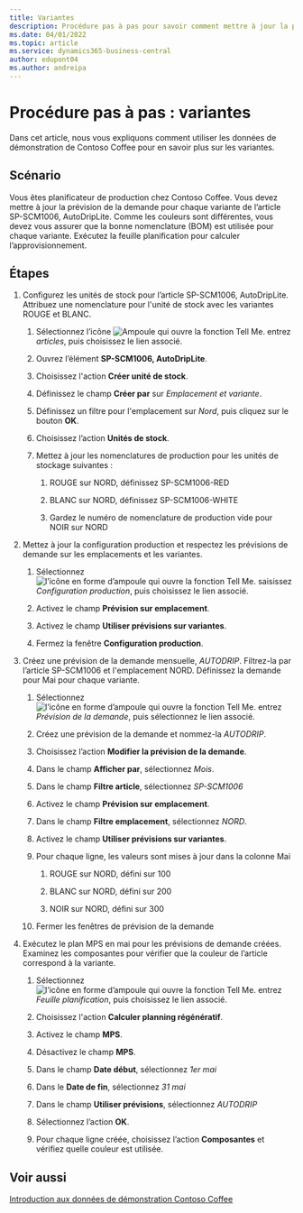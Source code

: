 ```yaml
---
title: Variantes
description: Procédure pas à pas pour savoir comment mettre à jour la prévision de la demande pour chaque variante d’un produit dans Business Central.
ms.date: 04/01/2022
ms.topic: article
ms.service: dynamics365-business-central
author: edupont04
ms.author: andreipa
---
```


# Procédure pas à pas : variantes

Dans cet article, nous vous expliquons comment utiliser les données de démonstration de Contoso Coffee pour en savoir plus sur les variantes.

## Scénario

Vous êtes planificateur de production chez Contoso Coffee. Vous devez mettre à jour la prévision de la demande pour chaque variante de l’article SP-SCM1006, AutoDripLite. Comme les couleurs sont différentes, vous devez vous assurer que la bonne nomenclature (BOM) est utilisée pour chaque variante. Exécutez la feuille planification pour calculer l’approvisionnement.  

## Étapes

1. Configurez les unités de stock pour l’article SP-SCM1006, AutoDripLite. Attribuez une nomenclature pour l'unité de stock avec les variantes ROUGE et BLANC.

    1. Sélectionnez l’icône ![Ampoule qui ouvre la fonction Tell Me.](../media/ui-search/search_small.png "Dites-moi ce que vous voulez faire") entrez *articles*, puis choisissez le lien associé.  

    2. Ouvrez l’élément **SP-SCM1006, AutoDripLite**.

    3. Choisissez l'action **Créer unité de stock**.  

    4. Définissez le champ **Créer par** sur *Emplacement et variante*.

    5. Définissez un filtre pour l'emplacement sur *Nord*, puis cliquez sur le bouton **OK**.

    6. Choisissez l’action **Unités de stock**.  

    7. Mettez à jour les nomenclatures de production pour les unités de stockage suivantes :

        1. ROUGE sur NORD, définissez SP-SCM1006-RED  

        2. BLANC sur NORD, définissez SP-SCM1006-WHITE  

        3. Gardez le numéro de nomenclature de production vide pour NOIR sur NORD  

2. Mettez à jour la configuration production et respectez les prévisions de demande sur les emplacements et les variantes.  

    1. Sélectionnez ![l’icône en forme d’ampoule qui ouvre la fonction Tell Me.](../media/ui-search/search_small.png "Dites-moi ce que vous voulez faire") saisissez *Configuration production*, puis choisissez le lien associé.  

    2. Activez le champ **Prévision sur emplacement**.

    3. Activez le champ **Utiliser prévisions sur variantes**.

    4. Fermez la fenêtre **Configuration production**.

3. Créez une prévision de la demande mensuelle, *AUTODRIP*. Filtrez-la par l’article SP-SCM1006 et l'emplacement NORD. Définissez la demande pour Mai pour chaque variante. 

    1. Sélectionnez ![l’icône en forme d’ampoule qui ouvre la fonction Tell Me.](../media/ui-search/search_small.png "Dites-moi ce que vous voulez faire") entrez *Prévision de la demande*, puis sélectionnez le lien associé.

    2. Créez une prévision de la demande et nommez-la *AUTODRIP*.

    3. Choisissez l’action **Modifier la prévision de la demande**.

    4. Dans le champ **Afficher par**, sélectionnez *Mois*.

    5. Dans le champ **Filtre article**, sélectionnez *SP-SCM1006*

    6. Activez le champ **Prévision sur emplacement**.

    7. Dans le champ **Filtre emplacement**, sélectionnez *NORD*.

    8. Activez le champ **Utiliser prévisions sur variantes**.

    9. Pour chaque ligne, les valeurs sont mises à jour dans la colonne Mai

        1. ROUGE sur NORD, défini sur 100

        2. BLANC sur NORD, défini sur 200

        3. NOIR sur NORD, défini sur 300

    10. Fermer les fenêtres de prévision de la demande

4. Exécutez le plan MPS en mai pour les prévisions de demande créées. Examinez les composantes pour vérifier que la couleur de l’article correspond à la variante.

    1. Sélectionnez ![l’icône en forme d’ampoule qui ouvre la fonction Tell Me.](../media/ui-search/search_small.png "Dites-moi ce que vous voulez faire") entrez *Feuille planification*, puis choisissez le lien associé.

    2. Choisissez l'action **Calculer planning régénératif**.

    3. Activez le champ **MPS**.

    4. Désactivez le champ **MPS**.

    5. Dans le champ **Date début**, sélectionnez *1er mai*

    6. Dans le **Date de fin**, sélectionnez *31 mai*

    7. Dans le champ **Utiliser prévisions**, sélectionnez *AUTODRIP*

    8. Sélectionnez l’action **OK**.

    9. Pour chaque ligne créée, choisissez l’action **Composantes** et vérifiez quelle couleur est utilisée.  

## Voir aussi

[Introduction aux données de démonstration Contoso Coffee](contoso-coffee-intro.md)  
